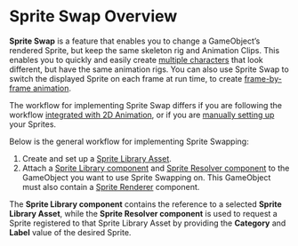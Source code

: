 # Sprite Swap Overview

__Sprite Swap__ is a feature that enables you to change a GameObject’s rendered Sprite, but keep the same skeleton rig and Animation Clips. This enables you to quickly and easily create  [multiple characters](SLASwap.md) that look different, but have the same animation rigs. You can also use Sprite Swap to switch the displayed Sprite on each frame at run time, to create [frame-by-frame animation](FFanimation.md).

The workflow for implementing Sprite Swap differs if you are following the workflow [integrated with 2D Animation](2DAnimInter.md), or if you are [manually setting up](SSManual.md) your Sprites.

Below is the general workflow for implementing Sprite Swapping:

1. Create and set up a [Sprite Library Asset](SLAsset.md).
2. Attach a [Sprite Library component](SLComponent.md) and [Sprite Resolver component](SRComponent.md) to the GameObject you want to use Sprite Swapping on. This GameObject must also contain a [Sprite Renderer](https://docs.unity3d.com/Manual/class-SpriteRenderer.html) component.

The __Sprite Library component__ contains the reference to a selected __Sprite Library Asset__, while the __Sprite Resolver component__ is used to request a Sprite registered to that Sprite Library Asset by providing the __Category__ and __Label__ value of the desired Sprite.
